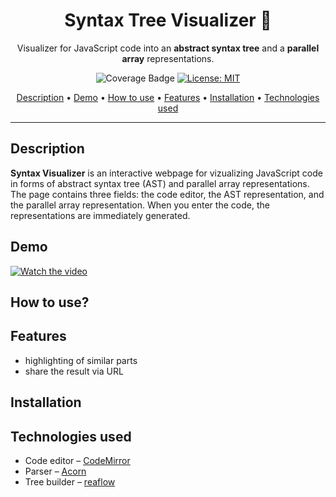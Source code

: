 <h1 align="center">Syntax Tree Visualizer 🌳</h1>

<p align="center">Visualizer for JavaScript code into an <strong>abstract syntax tree</strong> and a <strong>parallel array</strong> representations.<p>

<div align="center">

![Coverage Badge](https://img.shields.io/endpoint?url=https://gist.githubusercontent.com/markovav-official/626ceaef15ab8d3d6dd2be185454916a/raw/SyntaxTreeVisualizer__heads_main.json)
[![License: MIT](https://img.shields.io/badge/License-MIT-yellow.svg)](LICENSE)

[Description](#description) • [Demo](#demo) • [How to use](#instruction) • [Features](#features) • [Installation](#installation) • [Technologies used](#techno)

</div>

___

<h2 id="description">Description</h2>

**Syntax Visualizer** is an interactive webpage for vizualizing JavaScript code in forms of abstract syntax tree (AST) and parallel array representations. The page contains three fields: the code editor, the AST representation, and the parallel array representation. When you enter the code, the representations are immediately generated.

<h2 id="demo">Demo</h2>

[![Watch the video](https://img.youtube.com/vi/fhR5PJ9H5yM/maxresdefault.jpg)](https://www.youtube.com/watch?v=fhR5PJ9H5yM)

<h2 id="instruction">How to use?</h2>

<h2 id="features">Features</h2>

- highlighting of similar parts
- share the result via URL

<h2 id="installation">Installation</h2>

<h2 id="techno">Technologies used</h2>

- Code editor – [CodeMirror](https://github.com/codemirror/codemirror5)
- Parser – [Acorn](https://github.com/acornjs/acorn)
- Tree builder – [reaflow](https://github.com/reaviz/reaflow)
